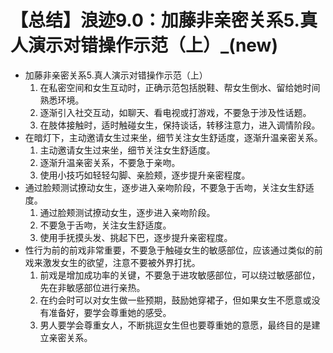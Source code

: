 # 【总结】浪迹9.0：加藤非亲密关系5.真人演示对错操作示范（上）_(new)

-   加藤非亲密关系5.真人演示对错操作示范（上）
    1.  在私密空间和女生互动时，正确示范包括脱鞋、帮女生倒水、留给她时间熟悉环境。
    2.  逐渐引入社交互动，如聊天、看电视或打游戏，不要急于涉及性话题。
    3.  在肢体接触时，适时触碰女生，保持谈话，转移注意力，进入调情阶段。
-   在暗灯下，主动邀请女生过来坐，细节关注女生舒适度，逐渐升温亲密关系。
    1.  主动邀请女生过来坐，细节关注女生舒适度。
    2.  逐渐升温亲密关系，不要急于亲吻。
    3.  使用小技巧如轻轻勾脚、亲脸颊，逐步提升亲密程度。
-   通过脸颊测试撩动女生，逐步进入亲吻阶段，不要急于舌吻，关注女生舒适度。
    1.  通过脸颊测试撩动女生，逐步进入亲吻阶段。
    2.  不要急于舌吻，关注女生舒适度。
    3.  使用手抚摸头发、挑起下巴，逐步提升亲密程度。
-   性行为前的前戏非常重要，不要急于触碰女生的敏感部位，应该通过类似的前戏来激发女生的欲望，注意不要被外界打扰。
    1.  前戏是增加成功率的关键，不要急于进攻敏感部位，可以绕过敏感部位，先在非敏感部位进行亲热。
    2.  在约会时可以对女生做一些预期，鼓励她穿裙子，但如果女生不愿意或没有准备好，要学会尊重她的感受。
    3.  男人要学会尊重女人，不断挑逗女生但也要尊重她的意愿，最终目的是建立亲密关系。